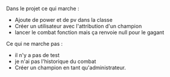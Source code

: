Dans le projet ce qui marche :

- Ajoute de power et de pv dans la classe
- Créer un utilisateur avec l'attribution d'un champion
- lancer le combat fonction mais ça renvoie null pour le gagant

Ce qui ne marche pas :

- il n'y a pas de test
- je n'ai pas l'historique du combat
- Créer un champion en tant qu'administrateur.
